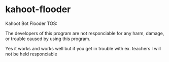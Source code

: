 # kahoot-flooder
Kahoot Bot Flooder TOS:

The developers of this program are not responciable for any harm, damage, or trouble caused by using this program.

Yes it works and works well but if you get in trouble with ex. teachers I will not be held responciable
